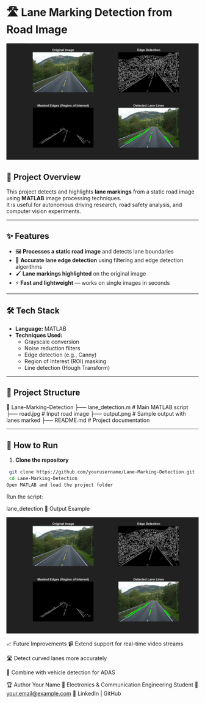 # 🛣️ Lane Marking Detection from Road Image  

<p align="center">
  <img src="output.png" width="750" alt="Lane Marking Output">
</p>

## 📌 Project Overview  
This project detects and highlights **lane markings** from a static road image using **MATLAB** image processing techniques.  
It is useful for autonomous driving research, road safety analysis, and computer vision experiments.

---

## ✨ Features  
- 🖼 **Processes a static road image** and detects lane boundaries  
- 🎯 **Accurate lane edge detection** using filtering and edge detection algorithms  
- 🖌 **Lane markings highlighted** on the original image  
- ⚡ **Fast and lightweight** — works on single images in seconds  

---

## 🛠️ Tech Stack  
- **Language:** MATLAB  
- **Techniques Used:**  
  - Grayscale conversion  
  - Noise reduction filters  
  - Edge detection (e.g., Canny)  
  - Region of Interest (ROI) masking  
  - Line detection (Hough Transform)  

---

## 📂 Project Structure  
📁 Lane-Marking-Detection
├── lane_detection.m # Main MATLAB script
├── road.jpg # Input road image
├── output.png # Sample output with lanes marked
├── README.md # Project documentation

---

## 🚀 How to Run  
1. **Clone the repository**
  ```bash 
   git clone https://github.com/yourusername/Lane-Marking-Detection.git
   cd Lane-Marking-Detection
Open MATLAB and load the project folder
```
Run the script:

lane_detection
📸 Output Example
<p align="center"> <img src="output.png" width="700" alt="Lane Detection Example"> </p>
📈 Future Improvements
📹 Extend support for real-time video streams

🛣 Detect curved lanes more accurately

🚗 Combine with vehicle detection for ADAS

🏆 Author
Your Name
💼 Electronics & Communication Engineering Student
📧 your.email@example.com
🔗 LinkedIn | GitHub






